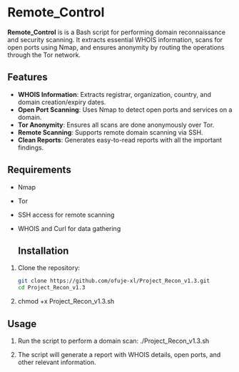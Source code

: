 # Remote_Control

**Remote_Control** is is a Bash script for performing domain reconnaissance and security scanning. It extracts essential WHOIS information, scans for open ports using Nmap, and ensures anonymity by routing the operations through the Tor network.

## Features
- **WHOIS Information**: Extracts registrar, organization, country, and domain creation/expiry dates.
- **Open Port Scanning**: Uses Nmap to detect open ports and services on a domain.
- **Tor Anonymity**: Ensures all scans are done anonymously over Tor.
- **Remote Scanning**: Supports remote domain scanning via SSH.
- **Clean Reports**: Generates easy-to-read reports with all the important findings.

## Requirements
- Nmap
- Tor
- SSH access for remote scanning
- WHOIS and Curl for data gathering

  ## Installation
1. Clone the repository:
   ```bash
   git clone https://github.com/ofuje-xl/Project_Recon_v1.3.git
   cd Project_Recon_v1.3
   
2. chmod +x Project_Recon_v1.3.sh

## Usage 
1. Run the script to perform a domain scan:
   ./Project_Recon_v1.3.sh

2. The script will generate a report with WHOIS details, open ports, and other relevant information.
